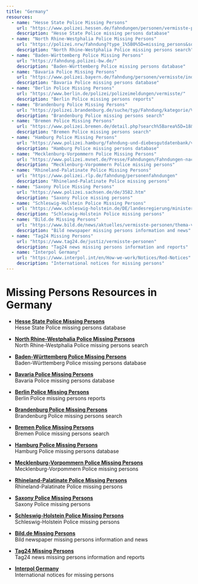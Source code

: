 ```yaml
---
title: "Germany"
resources:
  - name: "Hesse State Police Missing Persons"
    url: "https://www.polizei.hessen.de/fahndungen/personen/vermisste-personen/"
    description: "Hesse State Police missing persons database"
  - name: "North Rhine-Westphalia Police Missing Persons"
    url: "https://polizei.nrw/fahndung?type_1%5B0%5D=missing_persons&sort_order=DESC"
    description: "North Rhine-Westphalia Police missing persons search"
  - name: "Baden-Württemberg Police Missing Persons"
    url: "https://fahndung.polizei-bw.de/"
    description: "Baden-Württemberg Police missing persons database"
  - name: "Bavaria Police Missing Persons"
    url: "https://www.polizei.bayern.de/fahndung/personen/vermisste/index.html"
    description: "Bavaria Police missing persons database"
  - name: "Berlin Police Missing Persons"
    url: "https://www.berlin.de/polizei/polizeimeldungen/vermisste/"
    description: "Berlin Police missing persons reports"
  - name: "Brandenburg Police Missing Persons"
    url: "https://polizei.brandenburg.de/suche/typ/Fahndung/kategorie/Vermisste%20Personen"
    description: "Brandenburg Police missing persons search"
  - name: "Bremen Police Missing Persons"
    url: "https://www.polizei.bremen.de/detail.php?search%5Barea%5D=18&search%5Bsend%5D=true&search%5Bvt%5D=vermisst&template=20_search_d"
    description: "Bremen Police missing persons search"
  - name: "Hamburg Police Missing Persons"
    url: "https://www.polizei.hamburg/fahndung-und-diebesgutdatenbank/vermisste-personen-788736"
    description: "Hamburg Police missing persons database"
  - name: "Mecklenburg-Vorpommern Police Missing Persons"
    url: "https://www.polizei.mvnet.de/Presse/Fahndungen/Fahndungen-nach-Personen/"
    description: "Mecklenburg-Vorpommern Police missing persons"
  - name: "Rhineland-Palatinate Police Missing Persons"
    url: "https://www.polizei.rlp.de/fahndung/personenfahndungen"
    description: "Rhineland-Palatinate Police missing persons"
  - name: "Saxony Police Missing Persons"
    url: "https://www.polizei.sachsen.de/de/3582.htm"
    description: "Saxony Police missing persons"
  - name: "Schleswig-Holstein Police Missing Persons"
    url: "https://www.schleswig-holstein.de/DE/landesregierung/ministerien-behoerden/POLIZEI/Fahndungen/startseite_fahndung_vermisstePersonen"
    description: "Schleswig-Holstein Police missing persons"
  - name: "Bild.de Missing Persons"
    url: "https://www.bild.de/news/aktuelles/vermisste-personen/thema-vermisste-personen-alle-infos-80909876.bild.html"
    description: "Bild newspaper missing persons information and news"
  - name: "Tag24 Missing Persons"
    url: "https://www.tag24.de/justiz/vermisste-personen"
    description: "Tag24 news missing persons information and reports"
  - name: "Interpol Germany"
    url: "https://www.interpol.int/en/How-we-work/Notices/Red-Notices"
    description: "International notices for missing persons"
---
```


# Missing Persons Resources in Germany

- **[Hesse State Police Missing Persons](https://www.polizei.hessen.de/fahndungen/personen/vermisste-personen/)**  
  Hesse State Police missing persons database

- **[North Rhine-Westphalia Police Missing Persons](https://polizei.nrw/fahndung?type_1%5B0%5D=missing_persons&sort_order=DESC)**  
  North Rhine-Westphalia Police missing persons search

- **[Baden-Württemberg Police Missing Persons](https://fahndung.polizei-bw.de/)**  
  Baden-Württemberg Police missing persons database

- **[Bavaria Police Missing Persons](https://www.polizei.bayern.de/fahndung/personen/vermisste/index.html)**  
  Bavaria Police missing persons database

- **[Berlin Police Missing Persons](https://www.berlin.de/polizei/polizeimeldungen/vermisste/)**  
  Berlin Police missing persons reports

- **[Brandenburg Police Missing Persons](https://polizei.brandenburg.de/suche/typ/Fahndung/kategorie/Vermisste%20Personen)**  
  Brandenburg Police missing persons search

- **[Bremen Police Missing Persons](https://www.polizei.bremen.de/detail.php?search%5Barea%5D=18&search%5Bsend%5D=true&search%5Bvt%5D=vermisst&template=20_search_d)**  
  Bremen Police missing persons search

- **[Hamburg Police Missing Persons](https://www.polizei.hamburg/fahndung-und-diebesgutdatenbank/vermisste-personen-788736)**  
  Hamburg Police missing persons database

- **[Mecklenburg-Vorpommern Police Missing Persons](https://www.polizei.mvnet.de/Presse/Fahndungen/Fahndungen-nach-Personen/)**  
  Mecklenburg-Vorpommern Police missing persons

- **[Rhineland-Palatinate Police Missing Persons](https://www.polizei.rlp.de/fahndung/personenfahndungen)**  
  Rhineland-Palatinate Police missing persons

- **[Saxony Police Missing Persons](https://www.polizei.sachsen.de/de/3582.htm)**  
  Saxony Police missing persons

- **[Schleswig-Holstein Police Missing Persons](https://www.schleswig-holstein.de/DE/landesregierung/ministerien-behoerden/POLIZEI/Fahndungen/startseite_fahndung_vermisstePersonen)**  
  Schleswig-Holstein Police missing persons

- **[Bild.de Missing Persons](https://www.bild.de/news/aktuelles/vermisste-personen/thema-vermisste-personen-alle-infos-80909876.bild.html)**  
  Bild newspaper missing persons information and news

- **[Tag24 Missing Persons](https://www.tag24.de/justiz/vermisste-personen)**  
  Tag24 news missing persons information and reports

- **[Interpol Germany](https://www.interpol.int/en/How-we-work/Notices/Red-Notices)**  
  International notices for missing persons
